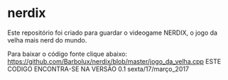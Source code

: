# nerdix
Este repositório foi criado para guardar o videogame NERDIX, o jogo da velha mais nerd do mundo.

Para baixar o código fonte clique abaixo:
https://github.com/Barbolux/nerdix/blob/master/jogo_da_velha.cpp
ESTE CODIGO ENCONTRA-SE NA VERSÃO 0.1
sexta/17/março_2017
